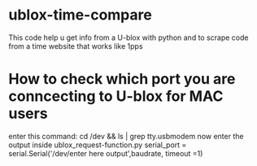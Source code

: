 # ublox-time-compare
This code help u get info from a U-blox with python and to scrape code from a time website that works like 1pps  



# How to check which port you are conncecting to U-blox for MAC users
enter this command: cd /dev && ls | grep tty.usbmodem
now enter the output inside ublox_request-function.py
serial_port = serial.Serial('/dev/enter here output',baudrate, timeout =1)
